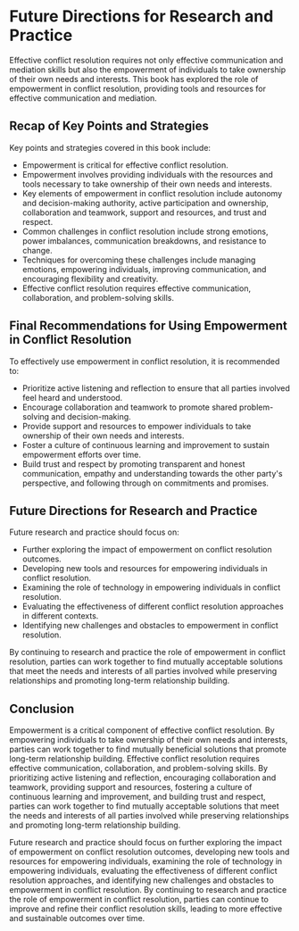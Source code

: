 # Future Directions for Research and Practice

Effective conflict resolution requires not only effective communication and mediation skills but also the empowerment of individuals to take ownership of their own needs and interests. This book has explored the role of empowerment in conflict resolution, providing tools and resources for effective communication and mediation.

Recap of Key Points and Strategies
----------------------------------

Key points and strategies covered in this book include:

* Empowerment is critical for effective conflict resolution.
* Empowerment involves providing individuals with the resources and tools necessary to take ownership of their own needs and interests.
* Key elements of empowerment in conflict resolution include autonomy and decision-making authority, active participation and ownership, collaboration and teamwork, support and resources, and trust and respect.
* Common challenges in conflict resolution include strong emotions, power imbalances, communication breakdowns, and resistance to change.
* Techniques for overcoming these challenges include managing emotions, empowering individuals, improving communication, and encouraging flexibility and creativity.
* Effective conflict resolution requires effective communication, collaboration, and problem-solving skills.

Final Recommendations for Using Empowerment in Conflict Resolution
------------------------------------------------------------------

To effectively use empowerment in conflict resolution, it is recommended to:

* Prioritize active listening and reflection to ensure that all parties involved feel heard and understood.
* Encourage collaboration and teamwork to promote shared problem-solving and decision-making.
* Provide support and resources to empower individuals to take ownership of their own needs and interests.
* Foster a culture of continuous learning and improvement to sustain empowerment efforts over time.
* Build trust and respect by promoting transparent and honest communication, empathy and understanding towards the other party's perspective, and following through on commitments and promises.

Future Directions for Research and Practice
-------------------------------------------

Future research and practice should focus on:

* Further exploring the impact of empowerment on conflict resolution outcomes.
* Developing new tools and resources for empowering individuals in conflict resolution.
* Examining the role of technology in empowering individuals in conflict resolution.
* Evaluating the effectiveness of different conflict resolution approaches in different contexts.
* Identifying new challenges and obstacles to empowerment in conflict resolution.

By continuing to research and practice the role of empowerment in conflict resolution, parties can work together to find mutually acceptable solutions that meet the needs and interests of all parties involved while preserving relationships and promoting long-term relationship building.

Conclusion
----------

Empowerment is a critical component of effective conflict resolution. By empowering individuals to take ownership of their own needs and interests, parties can work together to find mutually beneficial solutions that promote long-term relationship building. Effective conflict resolution requires effective communication, collaboration, and problem-solving skills. By prioritizing active listening and reflection, encouraging collaboration and teamwork, providing support and resources, fostering a culture of continuous learning and improvement, and building trust and respect, parties can work together to find mutually acceptable solutions that meet the needs and interests of all parties involved while preserving relationships and promoting long-term relationship building.

Future research and practice should focus on further exploring the impact of empowerment on conflict resolution outcomes, developing new tools and resources for empowering individuals, examining the role of technology in empowering individuals, evaluating the effectiveness of different conflict resolution approaches, and identifying new challenges and obstacles to empowerment in conflict resolution. By continuing to research and practice the role of empowerment in conflict resolution, parties can continue to improve and refine their conflict resolution skills, leading to more effective and sustainable outcomes over time.
